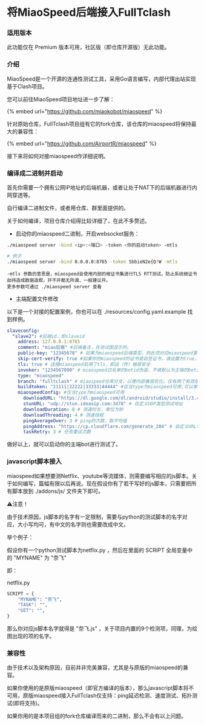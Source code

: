 # 将MiaoSpeed后端接入FullTclash

### 适用版本

此功能仅在 Premium 版本可用，社区版（即仓库开源版）无此功能。

### 介绍

MiaoSpeed是一个开源的连通性测试工具，采用Go语言编写，内部代理出站实现基于Clash项目。

您可以前往MiaoSpeed项目地址进一步了解：

{% embed url="https://github.com/miaokobot/miaospeed" %}

针对原始仓库，FullTclash项目组有它的fork仓库，该仓库的miaospeed将保持最大的兼容性：

{% embed url="https://github.com/AirportR/miaospeed" %}

接下来将如何对接miaospeed作详细说明。

### 编译成二进制并启动



首先你需要一个拥有公网IP地址的后端机器，或者让处于NAT下的后端机器进行内网穿透等。

自行编译二进制文件，或者用仓库、群里面提供的。

关于如何编译，项目仓库介绍得比较详细了，在此不多赘述。

* 启动你的miaospeed二进制，开启websocket服务：

```bash
./miaospeed server -bind <ip>:<端口> -token <你的启动token> -mtls

# 例子
./miaospeed server -bind 0.0.0.0:8765 -token SbbieN2e{Q?W -mtls
```

```
-mtls 参数的意思是，miaospeed会使用内部的根证书集进行TLS RTT测试，防止系统根证书劫持造成数据造假，开不开都无所谓，一般建议开。
更多参数可通过 ./miaospeed server 查看
```

* 主端配置文件修改

以下是一个对接的配置案例，你也可以在 ./resources/config.yaml.example 找到样例。

```yaml
slaveconfig:
  "slave2": #后端id，即slaveid
    address: 127.0.0.1:8765
    comment: "miao后端" #后端备注，在测试图显示的。
    public-key: "12345678" # 如果为miaospeed后端类型，则此项对应miaospeed里的启动token
    skip-cert-verify: true #如果你的miaospeed的证书是自签证书，请设置为true，否则无法连接miaospeed。默认值为false，即默认验证证书有效性。
    tls: true # 连接miaospeed启用了tls，即运（传）输层安全
    invoker: "1234567890" # miaospeed白名单的botid伪装，不填默认为主端的botid。默认即可
    type: "miaospeed"
    branch: "fulltclash" # miaospeed仓库分支，以便内部兼容优化。仅有两个有效值: ["fulltclash", "origin"]，如果你不是用的本项目组的分支fulltclash，请设置为origin
    buildtoken: "11111|22222|33333|44444" #仅当type为miaospeed可用,可以单独给该后端设置buildtoken，这样配置里的默认miaospeed-buildtoken就不会生效。默认不用填
    miaospeedConfig: #仅当type为miaospeed可用
      downloadURL: "https://dl.google.com/dl/android/studio/install/3.4.1.0/android-studio-ide-183.5522156-windows.exe" # 自定义测速文件地址
      stunURL: "udp://stun.ideasip.com:3478" # 自定义UDP类型测试地址
      downloadDuration: 8 # 测速时长，单位为秒
      downloadThreading: 4 # 测速线程
      pingAverageOver: 3 # ping的次数，取平均值
      pingAddress: "https://cp.cloudflare.com/generate_204" # 自定义URLtest 延迟测试地址（强烈建议写HTTPS前缀）
      taskRetry: 3 # 任务重试次数

```

做好以上，就可以启动你的主端bot进行测试了。

### javascript脚本接入

&#x20;miaospeed如果想要测Netflix、youtube等流媒体，则需要编写相应的js脚本。关于如何编写，篇幅有限以后再说。现在假设你有了若干写好的js脚本，只需要把所有脚本放到 ./addons/js/ 文件夹下即可。

⚠️注意！

由于技术原因，js脚本的名字有一定限制，需要与python的测试脚本的名字对应，大小写均可，有中文的名字则也需要改成中文。

举个例子：

假设你有一个python测试脚本为netflix.py ，然后在里面的 SCRIPT 全局变量中的 "MYNAME" 为 "奈飞"

即：

netflix.py

```python
SCRIPT = {
    "MYNAME": "奈飞",
    "TASK": "",
    "GET": "",
}
```

那么你对应js脚本名字就得是 "奈飞.js" ，关于项目内置的9个检测项，同理，为绘图出现的项的名字。

### 兼容性

由于技术以及架构原因，目前并非完美兼容，尤其是与原版的miaospeed的兼容。

如果你使用的是原版miaospeed（即官方编译的版本），那么javascript脚本将不可用，原版miaospeed接入FullTclash仅支持：ping延迟检测、速度测试、拓扑测试(即将支持)。

如果你用的是本项目组的fork仓库编译而来的二进制，那么不会有以上问题。
